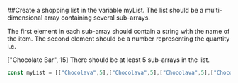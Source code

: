 ##Create a shopping list in the variable myList. The list should be a multi-dimensional array containing several sub-arrays.

The first element in each sub-array should contain a string with the name of the item. The second element should be a number representing the quantity i.e.

["Chocolate Bar", 15]
There should be at least 5 sub-arrays in the list.

```Javascript
const myList = [["Chocolava",5],["Chocolava",5],["Chocolava",5],["Chocolava",5],["Chocolava",5],["Chocolava",5]];
```
